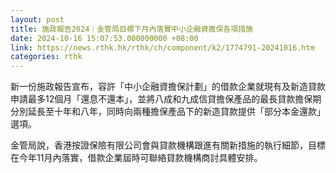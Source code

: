 ```yaml
---
layout: post
title: 施政報告2024｜金管局目標下月內落實中小企融資擔保各項措施
date: 2024-10-16 15:07:53.000000000 +08:00
link: https://news.rthk.hk/rthk/ch/component/k2/1774791-20241016.htm
categories: rthk
---
```


新一份施政報告宣布，容許「中小企融資擔保計劃」的借款企業就現有及新造貸款申請最多12個月「還息不還本」，並將八成和九成信貸擔保產品的最長貸款擔保期分別延長至十年和八年，同時向兩種擔保產品下的新造貸款提供「部分本金還款」選項。

金管局說，香港按證保險有限公司會與貸款機構跟進有關新措施的執行細節，目標在今年11月內落實，借款企業屆時可聯絡貸款機構商討具體安排。
